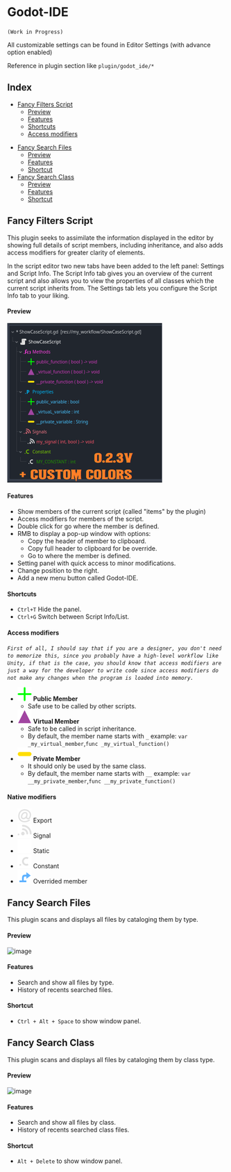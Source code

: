 # Godot-IDE

`(Work in Progress)`

All customizable settings can be found in Editor Settings (with advance option enabled)

Reference in plugin section like `plugin/godot_ide/*`

## Index
  * [Fancy Filters Script](#fancy-filters-script)
    + [Preview](#preview)
    + [Features](#features)
    + [Shortcuts](#shortcuts)
    + [Access modifiers](#access-modifiers)
- [Fancy Search Files](#fancy-search-files)
    + [Preview](#preview-1)
    + [Features](#features-1)
    + [Shortcut](#shortcut)
- [Fancy Search Class](#fancy-search-class)
    + [Preview](#preview-2)
    + [Features](#features-2)
    + [Shortcut](#shortcut-1)
 
## Fancy Filters Script

This plugin seeks to assimilate the information displayed in the editor by showing full details of script members, including inheritance, and also adds access modifiers for greater clarity of elements.

In the script editor two new tabs have been added to the left panel: Settings and Script Info. The Script Info tab gives you an overview of the current script and also allows you to view the properties of all classes which the current script inherits from. The Settings tab lets you configure the Script Info tab to your liking.

#### Preview
![Filters](https://github.com/CodeNameTwister/Godot-IDE/raw/main/images/preview1.png "Filters")

#### Features
* Show members of the current script (called "items" by the plugin)
* Access modifiers for members of the script.
* Double click for go where the member is defined.
* RMB to display a pop-up window with options:
	* Copy the header of member to clipboard.
	* Copy full header to clipboard for be override.
	* Go to where the member is defined.
* Setting panel with quick access to minor modifications.
* Change position to the right.
* Add a new menu button called Godot-IDE.

#### Shortcuts
* `Ctrl+T` Hide the panel.
* `Ctrl+G` Switch between Script Info/List.

#### Access modifiers
*`First of all, I should say that if you are a designer, you don't need to memorize this, since you probably have a high-level workflow like Unity, if that is the case, you should know that access modifiers are just a way for the developer to write code since access modifiers do not make any changes when the program is loaded into memory.`*


* ![Public](https://raw.githubusercontent.com/CodeNameTwister/Godot-IDE/315d6504a11802773da1beef81e54275bd60a524/addons/_Godot-IDE_/shared_resources/func_public.svg "Public") **Public Member**
	* Safe use to be called by other scripts.
* ![Virtual](https://raw.githubusercontent.com/CodeNameTwister/Godot-IDE/315d6504a11802773da1beef81e54275bd60a524/addons/_Godot-IDE_/shared_resources/func_virtual.svg "Virtual") **Virtual Member**
	* Safe to be called in script inheritance.
 	* By default, the member name starts with `_` example: `var _my_virtual_member`,`func _my_virtual_function()`
* ![Private](https://raw.githubusercontent.com/CodeNameTwister/Godot-IDE/315d6504a11802773da1beef81e54275bd60a524/addons/_Godot-IDE_/shared_resources/func_private.svg "Private") **Private Member**
	* It should only be used by the same class.
 	* By default, the member name starts with `__` example: `var __my_private_member`,`func __my_private_function()`

#### Native modifiers
* ![Exported](https://raw.githubusercontent.com/CodeNameTwister/Godot-IDE/b38e75b73381225e15cb1c3e65e8c3b8e1659bda/addons/_Godot-IDE_/shared_resources/MemberAnnotation.svg "Exported") Export
* ![Signals](https://raw.githubusercontent.com/CodeNameTwister/Godot-IDE/b38e75b73381225e15cb1c3e65e8c3b8e1659bda/addons/_Godot-IDE_/shared_resources/MemberSignal.svg "Signals") Signal
* ![Static](https://raw.githubusercontent.com/CodeNameTwister/Godot-IDE/b38e75b73381225e15cb1c3e65e8c3b8e1659bda/addons/_Godot-IDE_/shared_resources/static.svg "Static") Static
* ![Constant](https://raw.githubusercontent.com/CodeNameTwister/Godot-IDE/b38e75b73381225e15cb1c3e65e8c3b8e1659bda/addons/_Godot-IDE_/shared_resources/MemberConstant.svg "Constant") Constant
* ![Override](https://raw.githubusercontent.com/CodeNameTwister/Godot-IDE/b38e75b73381225e15cb1c3e65e8c3b8e1659bda/addons/_Godot-IDE_/shared_resources/MethodOverride.svg "Override") Overrided member

## Fancy Search Files
This plugin scans and displays all files by cataloging them by type.

#### Preview
<img width="487" height="497" alt="image" src="https://github.com/user-attachments/assets/ed14822f-cc92-4f53-93fb-3db573e2ebb9" />


#### Features
* Search and show all files by type.
* History of recents searched files.

#### Shortcut
* `Ctrl + Alt + Space` to show window panel.

## Fancy Search Class
This plugin scans and displays all files by cataloging them by class type.

#### Preview
<img width="491" height="493" alt="image" src="https://github.com/user-attachments/assets/df5adf92-e334-40e1-8185-2a6e1a2f25a9" />

#### Features
* Search and show all files by class.
* History of recents searched class files.

#### Shortcut
* `Alt + Delete` to show window panel.







